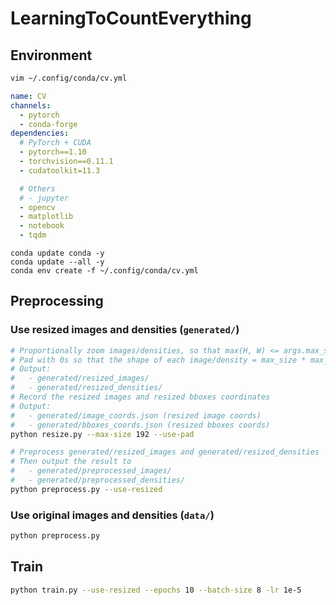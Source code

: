 # LearningToCountEverything

## Environment

```bash
vim ~/.config/conda/cv.yml
```

```yml
name: CV
channels:
  - pytorch
  - conda-forge
dependencies:
  # PyTorch + CUDA
  - pytorch==1.10
  - torchvision==0.11.1
  - cudatoolkit=11.3

  # Others
  # - jupyter
  - opencv
  - matplotlib
  - notebook
  - tqdm
```

```
conda update conda -y
conda update --all -y
conda env create -f ~/.config/conda/cv.yml
```

## Preprocessing

### Use resized images and densities (`generated/`)

```bash
# Proportionally zoom images/densities, so that max(H, W) <= args.max_size,
# Pad with 0s so that the shape of each image/density = max_size * max_size
# Output:
#   - generated/resized_images/
#   - generated/resized_densities/
# Record the resized images and resized bboxes coordinates
# Output:
#   - generated/image_coords.json (resized image coords)
#   - generated/bboxes_coords.json (resized bboxes coords)
python resize.py --max-size 192 --use-pad

# Preprocess generated/resized_images and generated/resized_densities
# Then output the result to
#   - generated/preprocessed_images/
#   - generated/preprocessed_densities/
python preprocess.py --use-resized
```

### Use original images and densities (`data/`)

```bash
python preprocess.py
```

## Train

```bash
python train.py --use-resized --epochs 10 --batch-size 8 -lr 1e-5
```
